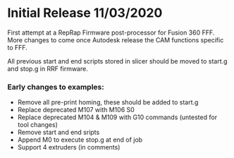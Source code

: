 # Initial Release 11/03/2020
First attempt at a RepRap Firmware post-processor for Fusion 360 FFF. More changes to come once Autodesk release the CAM functions specific to FFF.

All previous start and end scripts stored in slicer should be moved to start.g and stop.g in RRF firmware.

### Early changes to examples:
- Remove all pre-print homing, these should be added to start.g
- Replace deprecated M107 with M106 S0
- Replace deprecated M104 & M109 with G10 commands (untested for tool changes)
- Remove start and end sripts
- Append M0 to execute stop.g at end of job
- Support 4 extruders (in comments)

